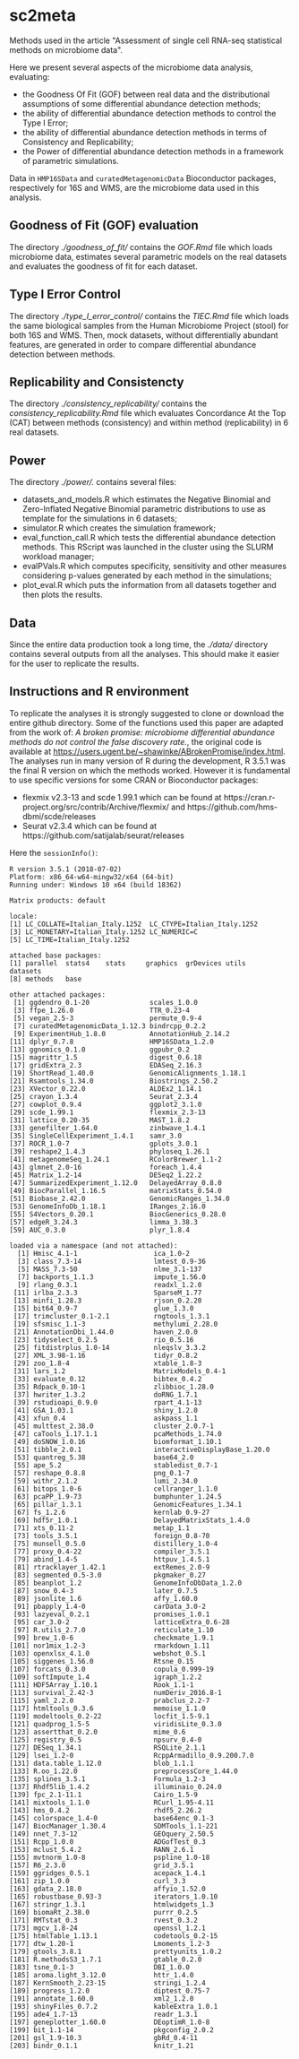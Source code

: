 # sc2meta
Methods used in the article "Assessment of single cell RNA-seq statistical methods on microbiome data".

Here we present several aspects of the microbiome data analysis, evaluating:
<ul>
  <li> the Goodness Of Fit (GOF) between real data and the distributional assumptions of some differential abundance detection methods; </li>
  <li> the ability of differential abundance detection methods to control the Type I Error; </li>
  <li> the ability of differential abundance detection methods in terms of Consistency and Replicability; </li>
  <li> the Power of differential abundance detection methods in a framework of parametric simulations. </ul>

Data in `HMP16SData` and `curatedMetagenomicData` Bioconductor packages, respectively for 16S and WMS, are the microbiome data used in this analysis.

## Goodness of Fit (GOF) evaluation
The directory _./goodness_of_fit/_ contains the _GOF.Rmd_ file which loads microbiome data, estimates several parametric models on the real datasets and evaluates the goodness of fit for each dataset. 

## Type I Error Control
The directory _./type_I_error_control/_ contains the _TIEC.Rmd_ file which loads the same biological samples from the Human Microbiome Project (stool) for both 16S and WMS. Then, mock datasets, without differentially abundant features, are generated in order to compare differential abundance detection between methods.

## Replicability and Consistencty
The directory _./consistency_replicability/_ contains the _consistency_replicability.Rmd_ file which evaluates Concordance At the Top (CAT) between methods (consistency) and within method (replicability) in 6 real datasets.

## Power
The directory _./power/._ contains several files:
<ul>
  <li> datasets_and_models.R which estimates the Negative Binomial and Zero-Inflated Negative Binomial parametric distributions to use as template for the simulations in 6 datasets; </li>
  <li> simulator.R which creates the simulation framework; </li>
  <li> eval_function_call.R which tests the differential abundance detection methods. This RScript was launched in the cluster using the SLURM workload manager; </li>
  <li> evalPVals.R which computes specificity, sensitivity and other measures considering p-values generated by each method in the simulations;</li>
  <li> plot_eval.R which puts the information from all datasets together and then plots the results.</li>
</ul>

## Data
Since the entire data production took a long time, the _./data/_ directory contains several outputs from all the analyses. This should make it easier for the user to replicate the results.

## Instructions and R environment
To replicate the analyses it is strongly suggested to clone or download the entire github directory. Some of the functions used this paper are adapted from the work of: _A broken promise: microbiome differential abundance methods do not control the false discovery rate._, the original code is available at https://users.ugent.be/~shawinke/ABrokenPromise/index.html. The analyses run in many version of R during the development, R 3.5.1 was the final R version on which the methods worked. However it is fundamental to use specific versions for some CRAN or Bioconductor packages:
<ul>
  <li> flexmix v2.3-13 and scde 1.99.1 which can be found at https://cran.r-project.org/src/contrib/Archive/flexmix/
and https://github.com/hms-dbmi/scde/releases</li>
  <li> Seurat v2.3.4 which can be found at https://github.com/satijalab/seurat/releases</li>
</ul>

Here the `sessionInfo()`:
```
R version 3.5.1 (2018-07-02)
Platform: x86_64-w64-mingw32/x64 (64-bit)
Running under: Windows 10 x64 (build 18362)

Matrix products: default

locale:
[1] LC_COLLATE=Italian_Italy.1252  LC_CTYPE=Italian_Italy.1252   
[3] LC_MONETARY=Italian_Italy.1252 LC_NUMERIC=C                  
[5] LC_TIME=Italian_Italy.1252    

attached base packages:
[1] parallel  stats4    stats     graphics  grDevices utils     datasets 
[8] methods   base     

other attached packages:
 [1] ggdendro_0.1-20               scales_1.0.0                 
 [3] ffpe_1.26.0                   TTR_0.23-4                   
 [5] vegan_2.5-3                   permute_0.9-4                
 [7] curatedMetagenomicData_1.12.3 bindrcpp_0.2.2               
 [9] ExperimentHub_1.8.0           AnnotationHub_2.14.2         
[11] dplyr_0.7.8                   HMP16SData_1.2.0             
[13] ggnomics_0.1.0                ggpubr_0.2                   
[15] magrittr_1.5                  digest_0.6.18                
[17] gridExtra_2.3                 EDASeq_2.16.3                
[19] ShortRead_1.40.0              GenomicAlignments_1.18.1     
[21] Rsamtools_1.34.0              Biostrings_2.50.2            
[23] XVector_0.22.0                ALDEx2_1.14.1                
[25] crayon_1.3.4                  Seurat_2.3.4                 
[27] cowplot_0.9.4                 ggplot2_3.1.0                
[29] scde_1.99.1                   flexmix_2.3-13               
[31] lattice_0.20-35               MAST_1.8.2                   
[33] genefilter_1.64.0             zinbwave_1.4.1               
[35] SingleCellExperiment_1.4.1    samr_3.0                     
[37] ROCR_1.0-7                    gplots_3.0.1                 
[39] reshape2_1.4.3                phyloseq_1.26.1              
[41] metagenomeSeq_1.24.1          RColorBrewer_1.1-2           
[43] glmnet_2.0-16                 foreach_1.4.4                
[45] Matrix_1.2-14                 DESeq2_1.22.2                
[47] SummarizedExperiment_1.12.0   DelayedArray_0.8.0           
[49] BiocParallel_1.16.5           matrixStats_0.54.0           
[51] Biobase_2.42.0                GenomicRanges_1.34.0         
[53] GenomeInfoDb_1.18.1           IRanges_2.16.0               
[55] S4Vectors_0.20.1              BiocGenerics_0.28.0          
[57] edgeR_3.24.3                  limma_3.38.3                 
[59] AUC_0.3.0                     plyr_1.8.4                   

loaded via a namespace (and not attached):
  [1] Hmisc_4.1-1                   ica_1.0-2                    
  [3] class_7.3-14                  lmtest_0.9-36                
  [5] MASS_7.3-50                   nlme_3.1-137                 
  [7] backports_1.1.3               impute_1.56.0                
  [9] rlang_0.3.1                   readxl_1.2.0                 
 [11] irlba_2.3.3                   SparseM_1.77                 
 [13] minfi_1.28.3                  rjson_0.2.20                 
 [15] bit64_0.9-7                   glue_1.3.0                   
 [17] trimcluster_0.1-2.1           rngtools_1.3.1               
 [19] sfsmisc_1.1-3                 methylumi_2.28.0             
 [21] AnnotationDbi_1.44.0          haven_2.0.0                  
 [23] tidyselect_0.2.5              rio_0.5.16                   
 [25] fitdistrplus_1.0-14           nleqslv_3.3.2                
 [27] XML_3.98-1.16                 tidyr_0.8.2                  
 [29] zoo_1.8-4                     xtable_1.8-3                 
 [31] lars_1.2                      MatrixModels_0.4-1           
 [33] evaluate_0.12                 bibtex_0.4.2                 
 [35] Rdpack_0.10-1                 zlibbioc_1.28.0              
 [37] hwriter_1.3.2                 doRNG_1.7.1                  
 [39] rstudioapi_0.9.0              rpart_4.1-13                 
 [41] GSA_1.03.1                    shiny_1.2.0                  
 [43] xfun_0.4                      askpass_1.1                  
 [45] multtest_2.38.0               cluster_2.0.7-1              
 [47] caTools_1.17.1.1              pcaMethods_1.74.0            
 [49] doSNOW_1.0.16                 biomformat_1.10.1            
 [51] tibble_2.0.1                  interactiveDisplayBase_1.20.0
 [53] quantreg_5.38                 base64_2.0                   
 [55] ape_5.2                       stabledist_0.7-1             
 [57] reshape_0.8.8                 png_0.1-7                    
 [59] withr_2.1.2                   lumi_2.34.0                  
 [61] bitops_1.0-6                  cellranger_1.1.0             
 [63] pcaPP_1.9-73                  bumphunter_1.24.5            
 [65] pillar_1.3.1                  GenomicFeatures_1.34.1       
 [67] fs_1.2.6                      kernlab_0.9-27               
 [69] hdf5r_1.0.1                   DelayedMatrixStats_1.4.0     
 [71] xts_0.11-2                    metap_1.1                    
 [73] tools_3.5.1                   foreign_0.8-70               
 [75] munsell_0.5.0                 distillery_1.0-4             
 [77] proxy_0.4-22                  compiler_3.5.1               
 [79] abind_1.4-5                   httpuv_1.4.5.1               
 [81] rtracklayer_1.42.1            extRemes_2.0-9               
 [83] segmented_0.5-3.0             pkgmaker_0.27                
 [85] beanplot_1.2                  GenomeInfoDbData_1.2.0       
 [87] snow_0.4-3                    later_0.7.5                  
 [89] jsonlite_1.6                  affy_1.60.0                  
 [91] pbapply_1.4-0                 carData_3.0-2                
 [93] lazyeval_0.2.1                promises_1.0.1               
 [95] car_3.0-2                     latticeExtra_0.6-28          
 [97] R.utils_2.7.0                 reticulate_1.10              
 [99] brew_1.0-6                    checkmate_1.9.1              
[101] nor1mix_1.2-3                 rmarkdown_1.11               
[103] openxlsx_4.1.0                webshot_0.5.1                
[105] siggenes_1.56.0               Rtsne_0.15                   
[107] forcats_0.3.0                 copula_0.999-19              
[109] softImpute_1.4                igraph_1.2.2                 
[111] HDF5Array_1.10.1              Rook_1.1-1                   
[113] survival_2.42-3               numDeriv_2016.8-1            
[115] yaml_2.2.0                    prabclus_2.2-7               
[117] htmltools_0.3.6               memoise_1.1.0                
[119] modeltools_0.2-22             locfit_1.5-9.1               
[121] quadprog_1.5-5                viridisLite_0.3.0            
[123] assertthat_0.2.0              mime_0.6                     
[125] registry_0.5                  npsurv_0.4-0                 
[127] DESeq_1.34.1                  RSQLite_2.1.1                
[129] lsei_1.2-0                    RcppArmadillo_0.9.200.7.0    
[131] data.table_1.12.0             blob_1.1.1                   
[133] R.oo_1.22.0                   preprocessCore_1.44.0        
[135] splines_3.5.1                 Formula_1.2-3                
[137] Rhdf5lib_1.4.2                illuminaio_0.24.0            
[139] fpc_2.1-11.1                  Cairo_1.5-9                  
[141] mixtools_1.1.0                RCurl_1.95-4.11              
[143] hms_0.4.2                     rhdf5_2.26.2                 
[145] colorspace_1.4-0              base64enc_0.1-3              
[147] BiocManager_1.30.4            SDMTools_1.1-221             
[149] nnet_7.3-12                   GEOquery_2.50.5              
[151] Rcpp_1.0.0                    ADGofTest_0.3                
[153] mclust_5.4.2                  RANN_2.6.1                   
[155] mvtnorm_1.0-8                 pspline_1.0-18               
[157] R6_2.3.0                      grid_3.5.1                   
[159] ggridges_0.5.1                acepack_1.4.1                
[161] zip_1.0.0                     curl_3.3                     
[163] gdata_2.18.0                  affyio_1.52.0                
[165] robustbase_0.93-3             iterators_1.0.10             
[167] stringr_1.3.1                 htmlwidgets_1.3              
[169] biomaRt_2.38.0                purrr_0.2.5                  
[171] RMTstat_0.3                   rvest_0.3.2                  
[173] mgcv_1.8-24                   openssl_1.2.1                
[175] htmlTable_1.13.1              codetools_0.2-15             
[177] dtw_1.20-1                    Lmoments_1.2-3               
[179] gtools_3.8.1                  prettyunits_1.0.2            
[181] R.methodsS3_1.7.1             gtable_0.2.0                 
[183] tsne_0.1-3                    DBI_1.0.0                    
[185] aroma.light_3.12.0            httr_1.4.0                   
[187] KernSmooth_2.23-15            stringi_1.2.4                
[189] progress_1.2.0                diptest_0.75-7               
[191] annotate_1.60.0               xml2_1.2.0                   
[193] shinyFiles_0.7.2              kableExtra_1.0.1             
[195] ade4_1.7-13                   readr_1.3.1                  
[197] geneplotter_1.60.0            DEoptimR_1.0-8               
[199] bit_1.1-14                    pkgconfig_2.0.2              
[201] gsl_1.9-10.3                  gbRd_0.4-11                  
[203] bindr_0.1.1                   knitr_1.21
```
